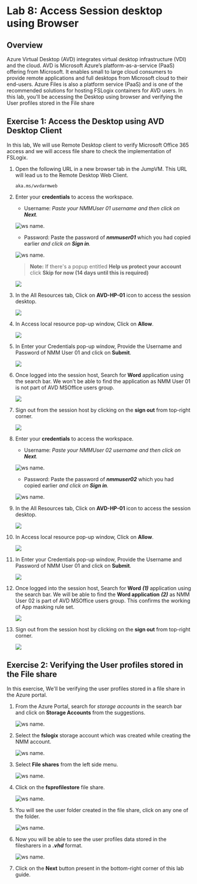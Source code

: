 # Lab 8: Access Session desktop using Browser

## Overview

Azure Virtual Desktop (AVD) integrates virtual desktop infrastructure (VDI) and the cloud. AVD is Microsoft Azure’s platform-as-a-service (PaaS) offering from Microsoft. It enables small to large cloud consumers to provide remote applications and full desktops from Microsoft cloud to their end-users. Azure Files is also a  platform service (PaaS) and is one of the recommended solutions for hosting FSLogix containers for AVD users. In this lab, you'll be accessing the Desktop using browser and verifying the User profiles stored in the File share

## Exercise 1: Access the Desktop using AVD Desktop Client

In this lab, We will use Remote Desktop client to verify Microsoft Office 365 access and we will access file share to check the implementation of FSLogix.

1. Open the following URL in a new browser tab in the JumpVM. This URL will lead us to the Remote Desktop Web Client.

   ``` 
   aka.ms/wvdarmweb 
   ``` 
   
1. Enter your **credentials** to access the workspace.

   - Username: *Paste your NMMUser 01 username* **<inject key="Nmm User 01" />** *and then click on **Next**.*
   
   ![ws name.](media/4s9.1.png)

   - Password: Paste the password of ***nmmuser01*** which you had copied earlier *and click on **Sign in**.*

   ![ws name.](media/410.1.png)
   
   >**Note:** If there's a popup entitled **Help us protect your account** click **Skip for now (14 days until this is required)**

   ![](media/4s11.png)
   
1. In the All Resources tab, Click on **AVD-HP-01** icon to access the session desktop.

   ![](media/ba1.png)
   
1. In Access local resource pop-up window, Click on **Allow**.

   ![](media/ba2.png)
   
1. In Enter your Credentials pop-up window, Provide the Username and Password of NMM User 01 and click on **Submit**.

   ![](media/ba3.png)
   
1. Once logged into the session host, Search for **Word** application using the search bar. We won't be able to find the application as NMM User 01 is not part of AVD MSOffice users group.

   ![](media/ba4.png)
   
1. Sign out from the session host by clicking on the **sign out** from top-right corner.

   ![](media/ba9.png)
   
1. Enter your **credentials** to access the workspace.

   - Username: *Paste your NMMUser 02 username* **<inject key="Nmm User 02" />** *and then click on **Next**.*
   
   ![ws name.](media/ba5.png)

   - Password: Paste the password of ***nmmuser02*** which you had copied earlier *and click on **Sign in**.*

   ![ws name.](media/ba6.png)
   
1. In the All Resources tab, Click on **AVD-HP-01** icon to access the session desktop.

   ![](media/ba1.png)
   
1. In Access local resource pop-up window, Click on **Allow**.

   ![](media/ba2.png)
   
1. In Enter your Credentials pop-up window, Provide the Username and Password of NMM User 01 and click on **Submit**.

   ![](media/ba7.png)
   
1. Once logged into the session host, Search for **Word** ***(1)*** application using the search bar. We will be able to find the **Word application** ***(2)*** as NMM User 02 is part of AVD MSOffice users group. This confirms the working of App masking rule set.

   ![](media/ba8.png)
   
1. Sign out from the session host by clicking on the **sign out** from top-right corner.

   ![](media/ba10.png)
   
## Exercise 2: Verifying the User profiles stored in the File share

In this exercise, We'll be verifying the user profiles stored in a file share in the Azure portal.

1. From the Azure Portal, search for *storage accounts* in the search bar and click on **Storage Accounts** from the suggestions.

   ![ws name.](media/4s17.png)
   
1. Select the **fslogix<inject key="DeploymentID" enableCopy="false" />** storage account which was created while creating the NMM account.

   ![ws name.](media/4s18.1.png)
   
1. Select **File shares** from the left side menu.

   ![ws name.](media/4s19.1.png)
   
1. Click on the **fsprofilestore** file share.

   ![ws name.](media/4s20.png)
   
1. You will see the user folder created in the file share, click on any one of the folder.

   ![ws name.](media/c26.png)
   
7. Now you will be able to see the user profiles data stored in the filesharers in a ***.vhd*** format.

   ![ws name.](media/4s22.png)
     
14. Click on the **Next** button present in the bottom-right corner of this lab guide. 
    
